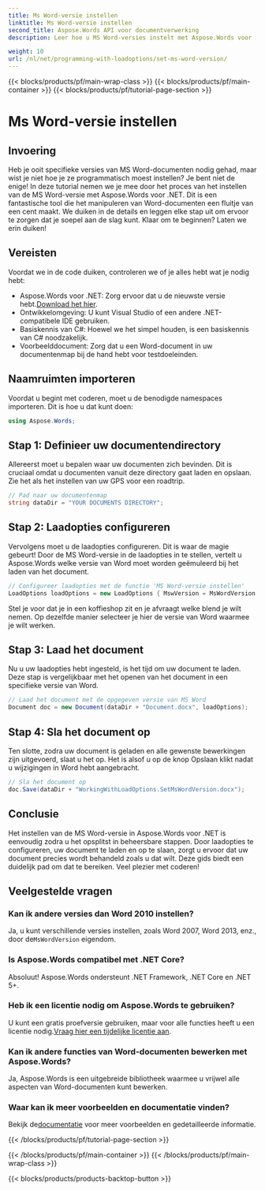 ```yaml
---
title: Ms Word-versie instellen
linktitle: Ms Word-versie instellen
second_title: Aspose.Words API voor documentverwerking
description: Leer hoe u MS Word-versies instelt met Aspose.Words voor .NET met onze gedetailleerde gids. Perfect voor ontwikkelaars die documentmanipulatie willen stroomlijnen.

weight: 10
url: /nl/net/programming-with-loadoptions/set-ms-word-version/
---
```


{{< blocks/products/pf/main-wrap-class >}}
{{< blocks/products/pf/main-container >}}
{{< blocks/products/pf/tutorial-page-section >}}

# Ms Word-versie instellen

## Invoering

Heb je ooit specifieke versies van MS Word-documenten nodig gehad, maar wist je niet hoe je ze programmatisch moest instellen? Je bent niet de enige! In deze tutorial nemen we je mee door het proces van het instellen van de MS Word-versie met Aspose.Words voor .NET. Dit is een fantastische tool die het manipuleren van Word-documenten een fluitje van een cent maakt. We duiken in de details en leggen elke stap uit om ervoor te zorgen dat je soepel aan de slag kunt. Klaar om te beginnen? Laten we erin duiken!

## Vereisten

Voordat we in de code duiken, controleren we of je alles hebt wat je nodig hebt:

-  Aspose.Words voor .NET: Zorg ervoor dat u de nieuwste versie hebt.[Download het hier](https://releases.aspose.com/words/net/).
- Ontwikkelomgeving: U kunt Visual Studio of een andere .NET-compatibele IDE gebruiken.
- Basiskennis van C#: Hoewel we het simpel houden, is een basiskennis van C# noodzakelijk.
- Voorbeelddocument: Zorg dat u een Word-document in uw documentenmap bij de hand hebt voor testdoeleinden.

## Naamruimten importeren

Voordat u begint met coderen, moet u de benodigde namespaces importeren. Dit is hoe u dat kunt doen:

```csharp
using Aspose.Words;
```

## Stap 1: Definieer uw documentendirectory

Allereerst moet u bepalen waar uw documenten zich bevinden. Dit is cruciaal omdat u documenten vanuit deze directory gaat laden en opslaan. Zie het als het instellen van uw GPS voor een roadtrip.

```csharp
// Pad naar uw documentenmap
string dataDir = "YOUR DOCUMENTS DIRECTORY";
```

## Stap 2: Laadopties configureren

Vervolgens moet u de laadopties configureren. Dit is waar de magie gebeurt! Door de MS Word-versie in de laadopties in te stellen, vertelt u Aspose.Words welke versie van Word moet worden geëmuleerd bij het laden van het document.

```csharp
// Configureer laadopties met de functie 'MS Word-versie instellen'
LoadOptions loadOptions = new LoadOptions { MswVersion = MsWordVersion.Word2010 };
```

Stel je voor dat je in een koffieshop zit en je afvraagt welke blend je wilt nemen. Op dezelfde manier selecteer je hier de versie van Word waarmee je wilt werken.

## Stap 3: Laad het document

Nu u uw laadopties hebt ingesteld, is het tijd om uw document te laden. Deze stap is vergelijkbaar met het openen van het document in een specifieke versie van Word.

```csharp
// Laad het document met de opgegeven versie van MS Word
Document doc = new Document(dataDir + "Document.docx", loadOptions);
```

## Stap 4: Sla het document op

Ten slotte, zodra uw document is geladen en alle gewenste bewerkingen zijn uitgevoerd, slaat u het op. Het is alsof u op de knop Opslaan klikt nadat u wijzigingen in Word hebt aangebracht.

```csharp
// Sla het document op
doc.Save(dataDir + "WorkingWithLoadOptions.SetMsWordVersion.docx");
```

## Conclusie

Het instellen van de MS Word-versie in Aspose.Words voor .NET is eenvoudig zodra u het opsplitst in beheersbare stappen. Door laadopties te configureren, uw document te laden en op te slaan, zorgt u ervoor dat uw document precies wordt behandeld zoals u dat wilt. Deze gids biedt een duidelijk pad om dat te bereiken. Veel plezier met coderen!

## Veelgestelde vragen

### Kan ik andere versies dan Word 2010 instellen?
 Ja, u kunt verschillende versies instellen, zoals Word 2007, Word 2013, enz., door de`MsWordVersion` eigendom.

### Is Aspose.Words compatibel met .NET Core?
Absoluut! Aspose.Words ondersteunt .NET Framework, .NET Core en .NET 5+.

### Heb ik een licentie nodig om Aspose.Words te gebruiken?
 U kunt een gratis proefversie gebruiken, maar voor alle functies heeft u een licentie nodig.[Vraag hier een tijdelijke licentie aan](https://purchase.aspose.com/temporary-license/).

### Kan ik andere functies van Word-documenten bewerken met Aspose.Words?
Ja, Aspose.Words is een uitgebreide bibliotheek waarmee u vrijwel alle aspecten van Word-documenten kunt bewerken.

### Waar kan ik meer voorbeelden en documentatie vinden?
 Bekijk de[documentatie](https://reference.aspose.com/words/net/) voor meer voorbeelden en gedetailleerde informatie.

{{< /blocks/products/pf/tutorial-page-section >}}

{{< /blocks/products/pf/main-container >}}
{{< /blocks/products/pf/main-wrap-class >}}

{{< blocks/products/products-backtop-button >}}
